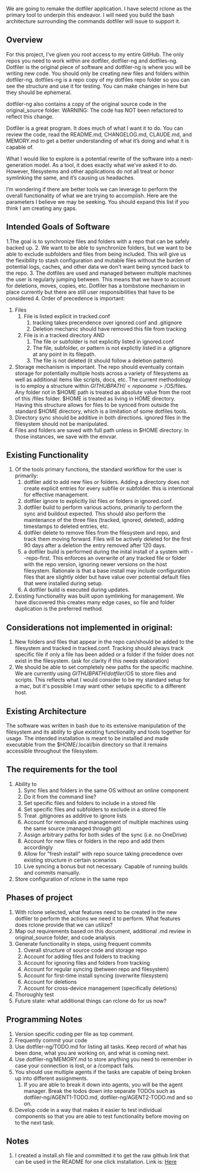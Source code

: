 We are going to remake the dotfiler application. I have selectd rclone as the primary tool to underpin this endeavor. I will need you build the bash architecture surrounding the commands dotfiler will issue to support it.

## Overview
For this project, I’ve given you root access to my entire GitHub. The only repos you need to work within are dotfiler, dotfiler-ng and dotfiles-ng. Dotfiler is the original piece of software and dotfiler-ng is where you will be writing new code. You should only be creating new files and folders within dotfiler-ng. dotfiles-ng is a repo copy of my dotfiles repo folder so you can see the structure and use it for testing. You can make changes in here but they should be ephemeral.

dotfiler-ng also contains a copy of the original source code in the original_source folder. WARNING: The code has NOT been refactored to reflect this change.

Dotfiler is a great program. It does much of what I want it to do. You can review the code, read the README.md, CHANGELOG.md, CLAUDE.md, and MEMORY.md to get a better understanding of what it’s doing and what it is capable of.

What I would like to explore is a potential rewrite of the software into a next-generation model. As a tool, it does exactly what we’ve asked it to do. However, filesystems and other applications do not all treat or honor symlinking the same, and it’s causing us headaches.

I’m wondering if there are better tools we can leverage to perform the overall functionality of what we are trying to accomplish. Here are the parameters I believe we may be seeking. You should expand this list if you think I am creating any gaps.

## Intended Goals of Software
1.The goal is to synchronize files and folders with a repo that can be safely backed up. 
2. We want to be able to synchronize folders, but we want to be able to exclude subfolders and files from being included. This will give us the flexibility to stash configuration and mutable files without the burden of potential logs, caches, and other data we don’t want being synced back to the repo. 
3. The dotfiles are used and managed between multiple machines the user is regularly jumping between. This means that we have to account for deletions, moves, copies, etc. Dotfiler has a tombstone mechanism in place currently but there are still user responsibilities that have to be considered
4. Order of precedence is important:
   1. Files
      1. File is listed explicit in tracked.conf
         1. tracking takes precendence over ignored.conf and .gitignore
         2. Deletion mechanic should have removed this file from tracking
      2. File is in a tracked directory AND
         1. The file or subfolder is not explicitly listed in ignored.conf
         2. The file, subfolder, or pattern is not explictly listed in a .gitignore at any point in its filepath.
         3. The file is not deleted (it should follow a deletion pattern)
5. Storage mechanism is important. The repo should eventually contain storage for potentially multiple hosts across a variety of filesystems as well as additional items like scripts, docs, etc. The current methodology is to employ a structure within $GITHUBPATH/<reponame>/$OS/files. Any folder not in $HOME path is treated as absolute value from the root of this /files folder.  $HOME is treated as living in HOME directory. Having this structure allows for files to be synced from outside the standard $HOME directory, which is a limitation of some dotfiles tools.
6. Directory sync should be additive in both directions. ignored files in the filesystem should not be manipulated.
7. Files and folders are saved with full path unless in $HOME directory. In those instances, we save with the envvar.

## Existing Functionality
1. Of the tools primary functions, the standard workflow for the user is primarily:
   1. dotfiler add to add new files or folders. Adding a directory does not create explicit entries for every subfile or subfolder. this is intentional for effective management.
   2. dotfiler ignore to explicitly list files or folders in ignored.conf.
   3. dotfiler build to perform various actions, primarily to perform the sync and buildout expected. This should also perform the maintenance of the three files (tracked, ignored, deleted), adding timestamps to deleted entries, etc.
   4. dotfiler delete to remove files from the filesystem and repo, and track them moving forward. Files will be actively deleted for the first 90 days after a deletion the entry removed after 120 days.
   5. a dotfiler build is performed during the inital install of a system with --repo-first. This enforces an overwrite of any tracked file or folder with the repo version, ignoring newer versions on the host filesystem. Rationale is that a base install may include configuration files that are slightly older but have value over potential default files that were installed during setup.
   6. A dotfiler build is executed during updates.
2. Existing functionality was built upon symlinking for management. We have discovered this creates many edge cases, so file and folder duplication is the preferred method.

## Considerations not implemented in original:
   1.  New folders and files that appear in the repo can/should be added to the filesystem and tracked in tracked.conf. Tracking should always track specific file if only a file has been added or a folder if the folder does not exist in the filesystem. (ask for clarity if this needs elaboration)
   2.  We should be able to set completely new paths for the specific machine. We are currently using $GITHUBPATH/dotfiler/$OS to store files and scripts. This reflects what I would consider to be my standard setup for a mac, but it's possible I may want other setups specific to a different host.

## Existing Architecture

The software was written in bash due to its extensive manipulation of the filesystem and its ability to glue existing functionality and tools together for usage. The intended installation is meant to be installed and made executable from the $HOME/.local/bin directory so that it remains accessible throughout the filesystem.

## The requirements for the tool

1. Ability to
   1. Sync files and folders in the same OS without an online component
   2. Do it from the command line?
   3. Set specific files and folders to include in a stored file
   4. Set specific files and subfolders to exclude in a stored file
   5. Treat .gitignores as additive to ignore lists
   6. Account for removals and management of multiple machines using the same source (managed through git)
   7. Assign arbitrary paths for both sides of the sync (i.e. no OneDrive)
   8. Account for new files or folders in the repo and add them accordingly
   9. Allow for "fresh install" with repo source taking precedence over existing structure in certain scenarios
   10. Live syncing a bonus but not necessary. Capable of running builds and commits manually.
2.  Store configuration of rclone in the same repo

## Phases of project
1. With rclone selected, what features need to be created in the new dotfiler to perform the actions we need it to perform. What features does rclone provide that we can utilize?
2. Map out requirements based on this document, additional .md review in original_source folder, and code analysis
3. Generate functionality in steps, using frequent commits
   1. Overall structure of source code and storage repo
   2. Account for adding files and folders to tracking
   3. Account for ignoring files and folders from tracking
   4. Account for regular syncing (between repo and filesystem)
   5. Account for first-time install syncing (overwrite filesystem)
   6. Account for deletions
   7. Account for cross-device management (specifically deletions)
4. Thoroughly test
5. Future state: what additional things can rclone do for us now?

## Programming Notes
1. Version specific coding per file as top comment.
2. Frequently commit your code
3. Use dotfiler-ng/TODO.md for listing all tasks. Keep record of what has been done, what you are working on, and what is coming next.
4. Use dotfiler-ng/MEMORY.md to store anything you need to remember in case your connection is lost, or a /compact fails.
5. You should use multiple agents if the tasks are capable of being broken up into different assignments.
   1. If you are able to break it down into agents, you will be the agent manager. Break the todos down into separate TODOs such as dotfiler-ng/AGENT1-TODO.md, dotfiler-ng/AGENT2-TODO.md and so on.
6. Develop code in a way that makes it easier to test individual components so that you are able to test functionality before moving on to the next task.

## Notes
1. I created a install.sh file and committed it to get the raw github link that can be used in the README for one click installation. Link is: [Here](https://raw.githubusercontent.com/johnvilsack/dotfiler-ng/refs/heads/main/install.sh)

